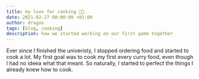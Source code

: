 ```yaml
---
title: my love for cooking 🧑‍🍳
date: 2021-02-27 00:00:00 +01:00
author: dragos
tags: [blog, cooking]
description: how we started working on our first game together
---
```


Ever since I finished the univeristy, I stopped ordering food and started to cook a lot. My first goal was to cook my first every curry food, even though I had no ideea what that meant. So naturally, I started to perfect the things I already knew how to cook.


